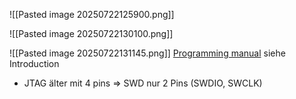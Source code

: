 ![[Pasted image 20250722125900.png]]

![[Pasted image 20250722130100.png]]

![[Pasted image 20250722131145.png]]
[Programming manual](file:///home/ishak/Downloads/pm0063-stm32f100xx-value-line-flash-programming-stmicroelectronics.pdf) siehe Introduction

- JTAG älter mit 4 pins => SWD nur 2 Pins (SWDIO, SWCLK)
